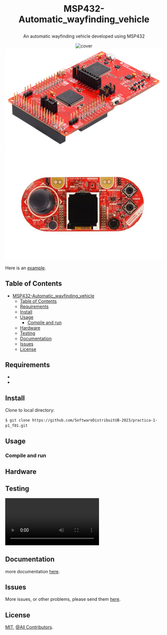 # <p align="center"> MSP432-Automatic_wayfinding_vehicle

<div align="center">

An automatic wayfinding vehicle developed using MSP432

</div>

<div align="center">

![cover](./public/projectfinal_video.gif)
![cover](./public/MSP432.jpg)
![cover](./public/boostxl-edumkii_SPL.webp)

</div>

Here is an [example](https://ariadnacortesdanes.github.io/StormBraining/).

## Table of Contents

- [ MSP432-Automatic_wayfinding_vehicle](#-msp432-automatic_wayfinding_vehicle)
  - [Table of Contents](#table-of-contents)
  - [Requirements](#requirements)
  - [Install](#install)
  - [Usage](#usage)
    - [Compile and run](#compile-and-run)
  - [Hardware](#hardware)
  - [Testing](#testing)
  - [Documentation](#documentation)
  - [Issues](#issues)
  - [License](#license)

## Requirements

-

-

## Install

Clone to local directory:

`$ git clone https://github.com/SoftwareDistribuitUB-2023/practica-1-p1_f01.git`

## Usage

### Compile and run

## Hardware

## Testing

![video](public/projectfinal_video.mp4)

## Documentation

more documentation [here]().

## Issues

More issues, or other problems, please send them [here]().

## License

[MIT](), [@All Contributors](#contributing).
